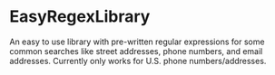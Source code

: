 # EasyRegexLibrary
An easy to use library with pre-written regular expressions for some common searches like street addresses, phone numbers, and email addresses.
Currently only works for U.S. phone numbers/addresses.
